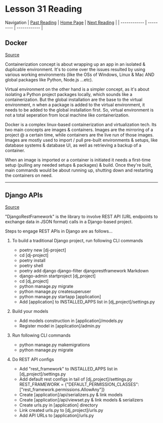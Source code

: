 # Lesson 31 Reading

Navigation
| [Past Reading](../Read-30/README.md) | [Home Page](../README.md) | [Next Reading](../Read-32/README.md) |
| ------------ | --------- | ------------ |

## Docker

[Source](https://wsvincent.com/beginners-guide-to-docker/)

Containerization concept is about wrapping up an app in an isolated & duplicable environment. It's to come over the issues resulted by using various working environments (like the OSs of Windows, Linux & Mac AND global packages like Python, Node.js ...etc).

Virtual environment on the other hand is a simpler concept, as it's about isolating a Python project packages locally, which sounds like a containerization. But the global installation are the base to the virtual environment, n when a package is added to the virtual environment, it needs to be added to the global installation first. So, virtual environment is not a total seperation from local machine like containerization.

Docker is a complex linux-based containerization and virtualization tech. Its two main concepts are images & containers. Images are the mirroring of a project @ a certain time, while containers are the live run of those images. Images are mostly used to import / pull pre-built environments & setups, like database systems & database UI, as well as retrieving a backup of a container.

When an image is imported or a container is initiated it needs a first-time setup (pulling any needed setups & packages) & build. Once they're built, main commands would be about running up, shutting down and restarting the containers on need.

---

## Django APIs

[Source](https://djangoforapis.com/library-website-and-api/)

"DjangoRestFramework" is the library to involve REST API (URL endpoints to exchange data in JSON format) calls in a Django-based project.

Steps to engage REST APIs in Django are as follows...

1. To build a traditional Django project, run following CLI commands
    - poetry new [dj-project]
    - cd [dj-project]
    - poetry install
    - poetry shell
    - poetry add django django-filter djangorestframework Markdown
    - django-admin startproject [dj_project]
    - cd [dj_project]
    - python manage.py migrate
    - python manage.py createsuperuser
    - python manage.py startapp [application]
    - Add [application] to INSTALLED_APPS list in [dj_project]/settings.py

2. Build your models
    - Add models construction in [application]/models.py
    - Register model in [application]/admin.py

3. Run following CLI commands
    - python manage.py makemigrations
    - python manage.py migrate

4. Do REST API configs
    - Add "rest_framework" to INSTALLED_APPS list in [dj_project]/settings.py
    - Add default rest configs in tail of [dj_project]/settings.py
            REST_FRAMEWORK = {"DEFAULT_PERMISSION_CLASSES": ["rest_framework.permissions.AllowAny"]}
    - Create [application]/api/serializers.py & link models
    - Create [application]/api/viewset.py & link models & serializers
    - Create urls.py in [application] directory
    - Link created urls.py to [dj_project]/urls.py
    - Add API URLs to [application]/urls.py
